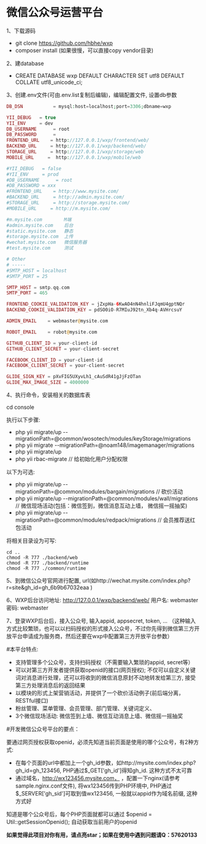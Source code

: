 # 微信公众号运营平台

1、下载源码
* git clone https://github.com/hbhe/wxp
* composer install (如果很慢，可以直接copy vendor目录)

2、建database
* CREATE DATABASE wxp DEFAULT CHARACTER SET utf8 DEFAULT COLLATE utf8_unicode_ci;

3、创建.env文件(可由.env.list复制后编辑)，编辑配置文件, 设置db参数


```php
DB_DSN           = mysql:host=localhost;port=3306;dbname=wxp

YII_DEBUG   = true
YII_ENV     = dev
DB_USERNAME      = root
DB_PASSWORD      = 
FRONTEND_URL    = http://127.0.0.1/wxp/frontend/web/
BACKEND_URL     = http://127.0.0.1/wxp/backend/web/
STORAGE_URL     = http://127.0.0.1/wxp/storage/web
MOBILE_URL     =  http://127.0.0.1/wxp/mobile/web

#YII_DEBUG   = false
#YII_ENV     = prod
#DB_USERNAME      = root
#DB_PASSWORD = xxx
#FRONTEND_URL    = http://www.mysite.com/
#BACKEND_URL     = http://admin.mysite.com/
#STORAGE_URL     = http://storage.mysite.com/
#MOBILE_URL     = http://m.mysite.com/

#m.mysite.com        M端
#admin.mysite.com    后台
#static.mysite.com   静态
#storage.mysite.com  上传
#wechat.mysite.com   微信服务器
#test.mysite.com     测试

# Other
# -----
#SMTP_HOST = localhost
#SMTP_PORT = 25

SMTP_HOST = smtp.qq.com
SMTP_PORT = 465

FRONTEND_COOKIE_VALIDATION_KEY = jZxpHa-6KwAO4nN4hnliFJqmU4gptNQr
BACKEND_COOKIE_VALIDATION_KEY = pdSO0iO-R7MIuJ92tn_Xb4q-AVHrcsuY

ADMIN_EMAIL    = webmaster@mysite.com

ROBOT_EMAIL    = robot@mysite.com

GITHUB_CLIENT_ID = your-client-id
GITHUB_CLIENT_SECRET = your-client-secret

FACEBOOK_CLIENT_ID = your-client-id
FACEBOOK_CLIENT_SECRET = your-client-secret

GLIDE_SIGN_KEY = pXvFIG5UXyvLh1_cAuSdR41gJjFzOTan
GLIDE_MAX_IMAGE_SIZE = 4000000
```


4、执行命令，安装相关的数据库表

cd console               

执行以下步骤:
* php yii migrate/up --migrationPath=@common/wosotech/modules/keyStorage/migrations
* php yii migrate --migrationPath=@noam148/imagemanager/migrations
* php yii migrate/up
* php yii rbac-migrate   // 给初始化用户分配权限


以下为可选:
* php yii migrate/up --migrationPath=@common/modules/bargain/migrations      // 砍价活动
* php yii migrate/up --migrationPath=@common/modules/wall/migrations         // 微信现场活动(包括：微信签到，微信消息互动上墙， 微信摇一摇抽奖)
* php yii migrate/up --migrationPath=@common/modules/redpack/migrations      // 会员推荐送红包活动

将相关目录设为可写:
```
cd ..
chmod -R 777 ./backend/web
chmod -R 777 ./backend/runtime
chmod -R 777 ./common/runtime
```

5、到微信公众号官网进行配置, url(如http://wechat.mysite.com/index.php?r=site&gh_id=gh_6b9b67032eaa )

6、WXP后台访问地址: http://127.0.0.1/wxp/backend/web/    用户名: webmaster   密码: webmaster
   
7、登录WXP后台后，接入公众号, 输入appid, appsecret, token, ... 
（这种输入方式比较繁琐，也可以以扫码授权的形式接入公众号，不过你先得到微信第三方开放平台申请成为服务商，然后还要在wxp中配置第三方开放平台参数）


#本平台特点:

* 支持管理多个公众号，支持扫码授权（不需要输入繁琐的appid, secret等）
* 可以对第三方开发者提供获取openid的接口(网页授权); 不仅可以自定义关键词对消息进行处理，还可以将收到的微信消息原封不动地转发给第三方, 接受第三方处理消息后的返回结果
* 以模块的形式上架营销活动，并提供了一个砍价活动例子(前后端分离，RESTful接口)
* 粉丝管理、菜单管理、会员管理、部门管理、关键词定义、
* 3个微信现场活动: 微信签到上墙、微信互动消息上墙、微信摇一摇抽奖


#开发微信公众号平台的要点：

要通过网页授权获取openid，必须先知道当前页面是使用的哪个公众号，有2种方式:
* 在每个页面的url中都加上一个gh_id参数，如http://mysite.com/index.php?gh_id=gh_123456, PHP通过$_GET['gh_id']得知gh_id. 这种方式不太可靠
* 通过域名，http://wx123456.mysite.com， ，配置一下nginx(请参考sample.nginx.conf文件), 将wx123456传到PHP环境中, PHP通过$_SERVER['gh_sid']可取到值wx123456, 一般就以appid作为域名前缀, 这种方式好

知道是哪个公众号后，每个PHP页面就都可以通过 $openid = Util::getSessionOpenid(); 自动获取当前用户的openid


**如果觉得此项目对你有用，请点亮star；如果在使用中遇到问题请Q：57620133**

